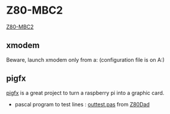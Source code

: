 # Z80-MBC2

[Z80-MBC2](https://hackaday.io/project/159973-z80-mbc2-a-4-ics-homebrew-z80-computer)

## xmodem

Beware, launch xmodem only from a: (configuration file is on A:)



## pigfx

[pigfx](https://github.com/fbergama/pigfx) is a great project to turn a raspberry pi into a graphic card.


- pascal program to test lines : [outtest.pas](https://drive.google.com/file/d/1RiqjTgQKgWliS2Jp2IOgf4KtAbHZ4HWx/view) from [Z80Dad](https://www.youtube.com/watch?v=LcsFRCqoEV8)